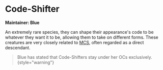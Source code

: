 # Code-Shifter

<tldr>

**Maintainer: Blue**

An extremely rare species, they can shape their appearance's code to be whatever they want it to be, allowing them to take on different forms.
These creatures are very closely related to [MCS](Format.md), often regarded as a direct descendant.
</tldr>

> Blue has stated that Code-Shifters stay under her OCs exclusively.
{style="warning"}